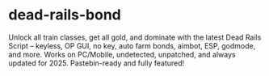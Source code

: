 # dead-rails-bond
Unlock all train classes, get all gold, and dominate with the latest Dead Rails Script – keyless, OP GUI, no key, auto farm bonds, aimbot, ESP, godmode, and more. Works on PC/Mobile, undetected, unpatched, and always updated for 2025. Pastebin-ready and fully featured!
